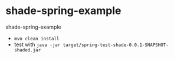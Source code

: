 # shade-spring-example
shade-spring-example

 - `mvn clean install`
 - test with `java -jar target/spring-test-shade-0.0.1-SNAPSHOT-shaded.jar`
